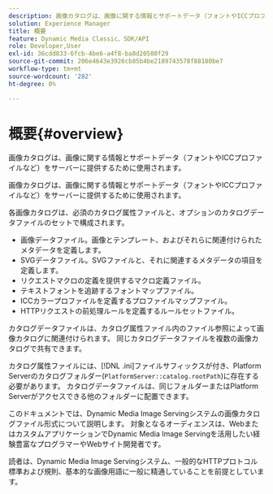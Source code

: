 ```yaml
---
description: 画像カタログは、画像に関する情報とサポートデータ（フォントやICCプロファイルなど）をサーバーに提供するために使用されます。
solution: Experience Manager
title: 概要
feature: Dynamic Media Classic、SDK/API
role: Developer,User
exl-id: 36cdd833-6fcb-4be6-a4f8-ba8d20580f29
source-git-commit: 206e4643e3926cb85b4be2189743578f88180be7
workflow-type: tm+mt
source-wordcount: '282'
ht-degree: 0%

---
```


# 概要{#overview}

画像カタログは、画像に関する情報とサポートデータ（フォントやICCプロファイルなど）をサーバーに提供するために使用されます。

画像カタログは、画像に関する情報とサポートデータ（フォントやICCプロファイルなど）をサーバーに提供するために使用されます。

各画像カタログは、必須のカタログ属性ファイルと、オプションのカタログデータファイルのセットで構成されます。

* 画像データファイル。画像とテンプレート、およびそれらに関連付けられたメタデータを定義します。
* SVGデータファイル。SVGファイルと、それに関連するメタデータの項目を定義します。
* リクエストマクロの定義を提供するマクロ定義ファイル。
* テキストフォントを追跡するフォントマップファイル。
* ICCカラープロファイルを定義するプロファイルマップファイル。
* HTTPリクエストの前処理ルールを定義するルールセットファイル。

カタログデータファイルは、カタログ属性ファイル内のファイル参照によって画像カタログに関連付けられます。 同じカタログデータファイルを複数の画像カタログで共有できます。

カタログ属性ファイルには、[!DNL .ini]ファイルサフィックスが付き、Platform Serverのカタログフォルダー(`PlatformServer::catalog.rootPath`)に存在する必要があります。 カタログデータファイルは、同じフォルダーまたはPlatform Serverがアクセスできる他のフォルダーに配置できます。

このドキュメントでは、Dynamic Media Image Servingシステムの画像カタログファイル形式について説明します。 対象となるオーディエンスは、WebまたはカスタムアプリケーションでDynamic Media Image Servingを活用したい経験豊富なプログラマーやWebサイト開発者です。

読者は、Dynamic Media Image Servingシステム、一般的なHTTPプロトコル標準および規則、基本的な画像用語に一般に精通していることを前提としています。
